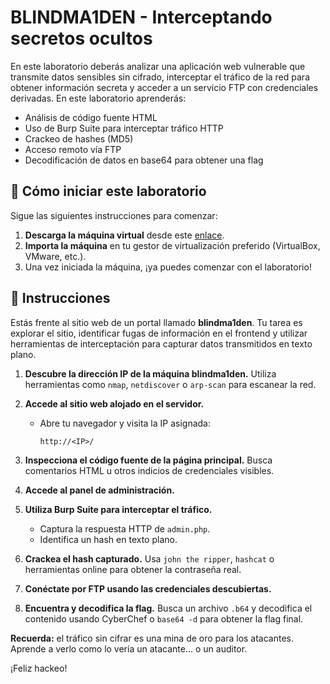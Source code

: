 # BLINDMA1DEN - Interceptando secretos ocultos

En este laboratorio deberás analizar una aplicación web vulnerable que transmite datos sensibles sin cifrado, interceptar el tráfico de la red para obtener información secreta y acceder a un servicio FTP con credenciales derivadas. En este laboratorio aprenderás:

- Análisis de código fuente HTML
- Uso de Burp Suite para interceptar tráfico HTTP
- Crackeo de hashes (MD5)
- Acceso remoto vía FTP
- Decodificación de datos en base64 para obtener una flag


<how-to-start>
   
## 🌱 Cómo iniciar este laboratorio

Sigue las siguientes instrucciones para comenzar:

1. **Descarga la máquina virtual** desde este [enlace](https://storage.googleapis.com/cybersecurity-machines/blindma1den-lab.ova).
2. **Importa la máquina** en tu gestor de virtualización preferido (VirtualBox, VMware, etc.).
3. Una vez iniciada la máquina, ¡ya puedes comenzar con el laboratorio!
</how-to-start>


## 📄 Instrucciones

Estás frente al sitio web de un portal llamado **blindma1den**. Tu tarea es explorar el sitio, identificar fugas de información en el frontend y utilizar herramientas de interceptación para capturar datos transmitidos en texto plano.

1. **Descubre la dirección IP de la máquina blindma1den.** Utiliza herramientas como `nmap`, `netdiscover` o `arp-scan` para escanear la red.

2. **Accede al sitio web alojado en el servidor.**
   - Abre tu navegador y visita la IP asignada:
     ```
     http://<IP>/
     ```

3. **Inspecciona el código fuente de la página principal.** Busca comentarios HTML u otros indicios de credenciales visibles.

4. **Accede al panel de administración.**

5. **Utiliza Burp Suite para interceptar el tráfico.**
   - Captura la respuesta HTTP de `admin.php`.
   - Identifica un hash en texto plano.

6. **Crackea el hash capturado.** Usa `john the ripper`, `hashcat` o herramientas online para obtener la contraseña real.

7. **Conéctate por FTP usando las credenciales descubiertas.**

8. **Encuentra y decodifica la flag.** Busca un archivo `.b64` y decodifica el contenido usando CyberChef o `base64 -d` para obtener la flag final.


**Recuerda:** el tráfico sin cifrar es una mina de oro para los atacantes. Aprende a verlo como lo vería un atacante... o un auditor.

¡Feliz hackeo!
